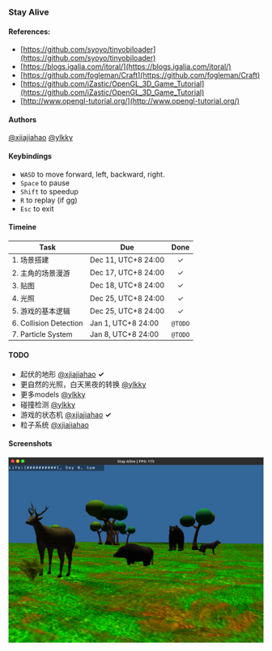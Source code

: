 ### Stay Alive

#### References:
* [https://github.com/syoyo/tinyobjloader](https://github.com/syoyo/tinyobjloader)
* [https://blogs.igalia.com/itoral/](https://blogs.igalia.com/itoral/)
* [https://github.com/fogleman/Craft](https://github.com/fogleman/Craft)
* [https://github.com/iZastic/OpenGL_3D_Game_Tutorial](https://github.com/iZastic/OpenGL_3D_Game_Tutorial)
* [http://www.opengl-tutorial.org/](http://www.opengl-tutorial.org/)

#### Authors
[@xjiajiahao](https://github.com/xjiajiahao)
[@ylkky](https://github.com/ylkky)

#### Keybindings
* `WASD` to move forward, left, backward, right.
* `Space` to pause
* `Shift` to speedup
* `R` to replay (if gg)
* `Esc` to exit

#### Timeine  

| Task | Due | Done |
| --- | --- | :-: |
| 1. 场景搭建 | Dec 11, UTC+8 24:00 | ✓ |  
| 2. 主角的场景漫游 | Dec 17, UTC+8 24:00 | ✓ |  
| 3. 贴图 | Dec 18, UTC+8 24:00 | ✓ |  
| 4. 光照 | Dec 25, UTC+8 24:00 | ✓ |  
| 5. 游戏的基本逻辑 | Dec 25, UTC+8 24:00 | ✓ |  
| 6. Collision Detection | Jan 1, UTC+8 24:00 | `@TODO` |  
| 7. Particle System | Jan 8, UTC+8 24:00 | `@TODO` |  

#### TODO

* 起伏的地形  [@xjiajiahao](https://github.com/xjiajiahao)  **✓**  
* 更自然的光照，白天黑夜的转换  [@ylkky](https://github.com/ylkky)  
* 更多models  [@ylkky](https://github.com/ylkky)  
* 碰撞检测  [@ylkky](https://github.com/ylkky)  
* 游戏的状态机  [@xjiajiahao](https://github.com/xjiajiahao)  **✓**  
* 粒子系统  [@xjiajiahao](https://github.com/xjiajiahao)  

#### Screenshots
![screenshot3](https://github.com/Stay-Alive/Stay-Alive/blob/master/screenshots/screenshot3.png)
